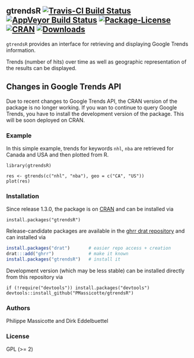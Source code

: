 
## gtrendsR [![Travis-CI Build Status](https://api.travis-ci.org/PMassicotte/gtrendsR.svg?branch=master)](https://travis-ci.org/PMassicotte/gtrendsR) [![AppVeyor Build Status](https://ci.appveyor.com/api/projects/status/github/PMassicotte/gtrendsR?branch=master&svg=true)](https://ci.appveyor.com/project/PMassicotte/gtrendsR) [![Package-License](https://img.shields.io/badge/license-GPL%20%28%3E=%202%29-brightgreen.svg?style=flat)](http://www.gnu.org/licenses/gpl-2.0.html) [![CRAN](http://www.r-pkg.org/badges/version/gtrendsR)](https://cran.r-project.org/package=gtrendsR) [![Downloads](http://cranlogs.r-pkg.org/badges/gtrendsR?color=brightgreen)](http://www.r-pkg.org/pkg/gtrendsR)

`gtrendsR` provides an interface for retrieving and displaying Google Trends information. 

Trends (number of hits) over time as well as geographic representation of the results can be displayed.

## Changes in Google Trends API

Due to recent changes to Google Trends API, the CRAN version of the package is no longer working. If you wan to continue to query Google Trends, you have to install the development version of the package. This will be soon deployed on CRAN.

### Example

In this simple example, trends for keywords `nhl`, `nba` are retrieved for Canada and USA and then plotted from R.

``` {.r}
library(gtrendsR)

res <- gtrends(c("nhl", "nba"), geo = c("CA", "US"))
plot(res)
```

### Installation

Since release 1.3.0, the package is on [CRAN](https://cran.r-project.org) and
can be installed via

``` {.r}
install.packages("gtrendsR")
```

Release-candidate packages are available in the [ghrr drat repository](https://ghrr.github.io/drat/)
and can installed via

```r
install.packages("drat")       # easier repo access + creation
drat:::add("ghrr")             # make it known
install.packages("gtrendsR")   # install it
```

Development version (which may be less stable) can be installed directly from this repository via

``` {.r}
if (!require("devtools")) install.packages("devtools")
devtools::install_github("PMassicotte/gtrendsR")
```

### Authors

Philippe Massicotte and Dirk Eddelbuettel

### License

GPL (>= 2)
